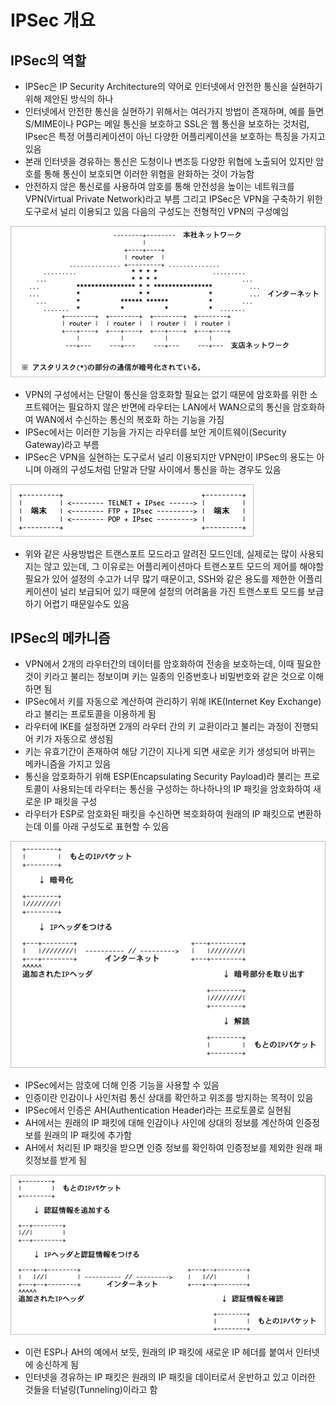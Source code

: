 # IPSec 개요

## IPSec의 역할

- IPSec은 IP Security Architecture의 약어로 인터넷에서 안전한 통신을 실현하기 위해 제안된 방식의 하나
- 인터넷에서 안전한 통신을 실현하기 위해서는 여러가지 방법이 존재하며, 예를 들면 S/MIME이나 PGP는 메일 통신을 보호하고 SSL은 웹 통신을 보호하는 것처럼, IPsec은 특정 어플리케이션이 아닌 다양한 어플리케이션을 보호하는 특징을 가지고 있음
- 본래 인터넷을 경유하는 통신은 도청이나 변조등 다양한 위협에 노출되어 있지만 암호를 통해 통신이 보호되면 이러한 위협을 완화하는 것이 가능함
- 안전하지 않은 통신로를 사용하여 암호를 통해 안전성을 높이는 네트워크를 VPN(Virtual Private Network)라고 부름 그리고 IPSec은 VPN을 구축하기 위한 도구로서 널리 이용되고 있음 다음의 구성도는 전형적인 VPN의 구성예임

![images/ipsec/1.png](images/ipsec/1.png)

- VPN의 구성에서는 단말이 통신을 암호화할 필요는 없기 때문에 암호화를 위한 소프트웨어는 필요하지 않은 반면에 라우터는 LAN에서 WAN으로의 통신을 암호화하여 WAN에서 수신하는 통신의 복호화 하는 기능을 가짐
- IPSec에서는 이러한 기능을 가지는 라우터를 보안 게이트웨이(Security Gateway)라고 부름
- IPSec은 VPN을 실현하는 도구로서 널리 이용되지만 VPN만이 IPSec의 용도는 아니며 아래의 구성도처럼 단말과 단말 사이에서 통신을 하는 경우도 있음

![images/ipsec/2.png](images/ipsec/2.png)

- 위와 같은 사용방법은 트랜스포트 모드라고 알려진 모드인데, 실제로는 많이 사용되지는 않고 있는데, 그 이유로는 어플리케이션마다 트랜스포트 모드의 제어를 해야할 필요가 있어 설정의 수고가 너무 많기 때문이고, SSH와 같은 용도를 제한한 어플리케이션이 널리 보급되어 있기 때문에 설정의 어려움을 가진 트랜스포트 모드를 보급하기 어렵기 때문일수도 있음

## IPSec의 메카니즘

- VPN에서 2개의 라우터간의 데이터를 암호화하여 전송을 보호하는데, 이때 필요한 것이 키라고 불리는 정보이며 키는 일종의 인증번호나 비밀번호와 같은 것으로 이해하면 됨
- IPSec에서 키를 자동으로 계산하여 관리하기 위해 IKE(Internet Key Exchange)라고 불리는 프로토콜을 이용하게 됨
- 라우터에 IKE를 설정하면 2개의 라우터 간의 키 교환이라고 불리는 과정이 진행되어 키가 자동으로 생성됨
- 키는 유효기간이 존재하여 해당 기간이 지나게 되면 새로운 키가 생성되어 바뀌는 메카니즘을 가지고 있음
- 통신을 암호화하기 위해 ESP(Encapsulating Security Payload)라 불리는 프로토콜이 사용되는데 라우터는 통신을 구성하는 하나하나의 IP 패킷을 암호화하여 새로운 IP 패킷을 구성
- 라우터가 ESP로 암호화된 패킷을 수신하면 복호화하여 원래의 IP 패킷으로 변환하는데 이를 아래 구성도로 표현할 수 있음

![images/ipsec/3.png](images/ipsec/3.png)

- IPSec에서는 암호에 더해 인증 기능을 사용할 수 있음
- 인증이란 인감이나 사인처럼 통신 상대를 확안하고 위조를 방지하는 목적이 있음
- IPSec에서 인증은 AH(Authentication Header)라는 프로토콜로 실현됨
- AH에서는 원래의 IP 패킷에 대해 인감이나 사인에 상대의 정보를 계산하여 인증정보를 원래의 IP 패킷에 추가함
- AH에서 처리된 IP 패킷을 받으면 인증 정보를 확인하여 인증정보를 제외한 원래 패킷정보를 받게 됨

![images/ipsec/4.png](images/ipsec/4.png)

- 이런 ESP나 AH의 예에서 보듯, 원래의 IP 패킷에 새로운 IP 헤더를 붙여서 인터넷에 송신하게 됨
- 인터넷을 경유하는 IP 패킷은 원래의 IP 패킷을 데이터로서 운반하고 있고 이러한 것들을 터널링(Tunneling)이라고 함
